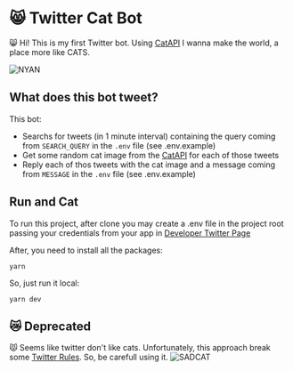 # 😸 Twitter Cat Bot
😸 Hi! This is my first Twitter bot. Using [CatAPI](https://thecatapi.com/) I wanna make the world, a place more like CATS.

![NYAN](https://media.giphy.com/media/7lsw8RenVcjCM/giphy.gif)

## What does this bot tweet?
This bot: 

 - Searchs for tweets (in 1 minute interval) containing the query coming from `SEARCH_QUERY` in the `.env` file (see .env.example)
 - Get some random cat image from the [CatAPI](https://thecatapi.com/) for each of those tweets
 - Reply each of thos tweets with the cat image and a message coming from `MESSAGE` in the `.env` file (see .env.example)

## Run and Cat
To run this project, after clone you may create a .env file in the project root passing your credentials from your app in [Developer Twitter Page](https://developer.twitter.com/)

After, you need to install all the packages:

    yarn

So, just run it local:

    yarn dev

## 😿 Deprecated 
😾 Seems like twitter don't like cats. Unfortunately, this approach break some [Twitter Rules](https://developer.twitter.com/en/developer-terms/policy). So, be carefull using it.
![SADCAT](https://media.giphy.com/media/TjS7u7yoMC2KubI5wE/giphy.gif)
